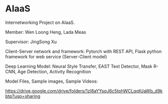 # AIaaS

Internetworking Project on AIaaS. 

Member: 
Wen Loong Heng,
Lada Meas

Supervisor:
JingSong Xu

Client-Server network and framework:
Pytorch with REST API, Flask python framework for web service (Server-Client model)

Deep Learning Model: 
Neural Style Transfer,
EAST Text Detector,
Mask R-CNN,
Age Detection,
Activity Recognition

Model Files, Sample images, Sample Videos:

https://drive.google.com/drive/folders/1zl8aYYsqJ6c5tphWCLqqtUaWb_d9kbtp?usp=sharing

